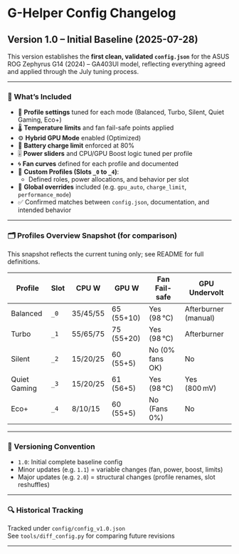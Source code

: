# G-Helper Config Changelog

## Version 1.0 – Initial Baseline (2025-07-28)

This version establishes the **first clean, validated `config.json`** for the ASUS ROG Zephyrus G14 (2024) – GA403UI model, reflecting everything agreed and applied through the July tuning process.

---

### 🔄 What’s Included

- 🔧 **Profile settings** tuned for each mode (Balanced, Turbo, Silent, Quiet Gaming, Eco+)
- 🌡️ **Temperature limits** and fan fail-safe points applied
- ⚙️ **Hybrid GPU Mode** enabled (Optimized)
- 🔋 **Battery charge limit** enforced at 80%
- 🎚️ **Power sliders** and CPU/GPU Boost logic tuned per profile
- 🌀 **Fan curves** defined for each profile and documented
- 🧩 **Custom Profiles (Slots `_0` to `_4`)**:
  - Defined roles, power allocations, and behavior per slot
- 🧠 **Global overrides** included (e.g. `gpu_auto`, `charge_limit`, `performance_mode`)
- ✅ Confirmed matches between `config.json`, documentation, and intended behavior

---

### 🗂️ Profiles Overview Snapshot (for comparison)

This snapshot reflects the current tuning only; see README for full definitions.

| Profile      | Slot | CPU W  | GPU W      | Fan Fail-safe | GPU Undervolt |
| ------------|------|--------|------------|---------------|----------------|
| Balanced     | `_0` | 35/45/55 | 65 (55+10) | Yes (98 °C)   | Afterburner (manual) |
| Turbo        | `_1` | 55/65/75 | 75 (55+20) | Yes (98 °C)   | Afterburner    |
| Silent       | `_2` | 15/20/25 | 60 (55+5)  | No (0% fans OK) | No |
| Quiet Gaming | `_3` | 15/20/25 | 61 (56+5)  | Yes (98 °C)   | Yes (800 mV)   |
| Eco+         | `_4` | 8/10/15  | 60 (55+5)  | No (Fans 0%)  | No |

---

### 📎 Versioning Convention

- `1.0`: Initial complete baseline config
- Minor updates (e.g. `1.1`) = variable changes (fan, power, boost, limits)
- Major updates (e.g. `2.0`) = structural changes (profile renames, slot reshuffles)

---

### 🔍 Historical Tracking

Tracked under `config/config_v1.0.json`  
See `tools/diff_config.py` for comparing future revisions

---

